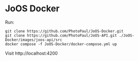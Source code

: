 # JoOS Docker

Run:

```
git clone https://github.com/PhotoPaul/JoOS-Docker.git
git clone https://github.com/PhotoPaul/JoOS-API.git ./JoOS-Docker/images/joos-api/src
docker compose -f JoOS-Docker/docker-compose.yml up
```

Visit http://localhost:4200
